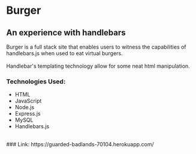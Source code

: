 # Burger
## An experience with handlebars
Burger is a full stack site that enables users to witness the capabilities of handlebars.js when used to eat virtual burgers.
<br><br>
Handlebar's templating technology allow for some neat html manipulation.

### Technologies Used:
* HTML
* JavaScript
* Node.js
* Express.js
* MySQL
* Handlebars.js
<br>
### Link: 
https://guarded-badlands-70104.herokuapp.com/
